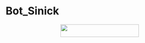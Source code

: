 # Bot_Sinick

<p align="center"><a href="https://heroku.com/deploy?template=https://github.com/Madixz/Toxic"> <img src="https://img.shields.io/badge/Deploy%20To%20Heroku-blue?style=flat&logo=heroku" width="210" height="34.45" /></a></p>

<br>
